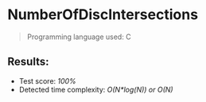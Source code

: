 # NumberOfDiscIntersections

> Programming language used: C

## Results:

* Test score: _100%_
* Detected time complexity: _O(N*log(N)) or O(N)_
